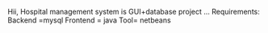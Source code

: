 Hii,
Hospital management system is GUI+database project ...
Requirements:
Backend =mysql 
Frontend = java
Tool= netbeans 
